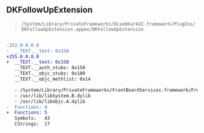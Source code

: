 ## DKFollowUpExtension

> `/System/Library/PrivateFrameworks/DisembarkUI.framework/PlugIns/DKFollowUpExtension.appex/DKFollowUpExtension`

```diff

-252.0.0.0.0
-  __TEXT.__text: 0x334
+255.0.0.0.0
+  __TEXT.__text: 0x338
   __TEXT.__auth_stubs: 0x150
   __TEXT.__objc_stubs: 0x100
   __TEXT.__objc_methlist: 0x14

   - /System/Library/PrivateFrameworks/FrontBoardServices.framework/FrontBoardServices
   - /usr/lib/libSystem.B.dylib
   - /usr/lib/libobjc.A.dylib
-  Functions: 4
+  Functions: 5
   Symbols:   43
   CStrings:  17
 

```
